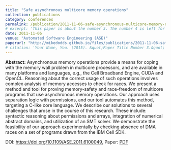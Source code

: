 ```yaml
---
title: "Safe asynchronous multicore memory operations"
collection: publications
category: conferences
permalink: /publication/2011-11-06-safe-asynchronous-multicore-memory-operations
# excerpt: 'This paper is about the number 3. The number 4 is left for future work.'
date: 2011-11-06
venue: "Automated Software Engineering (ASE)"
paperurl: "http://mikedodds.github.io/files/publications/2011-11-06-safe-asynchronous-multicore-memory-operations.pdf"
# citation: 'Your Name, You. (2015). &quot;Paper Title Number 3.&quot; <i>Journal 1</i>. 1(3).'
---
```


**Abstract:** Asynchronous memory operations provide a means for coping with the memory wall problem in multicore processors, and are available in many platforms and languages, e.g., the Cell Broadband Engine, CUDA and OpenCL. Reasoning about the correct usage of such operations involves complex analysis of memory accesses to check for races. We present a method and tool for proving memory-safety and race-freedom of multicore programs that use asynchronous memory operations. Our approach uses separation logic with permissions, and our tool automates this method, targeting a C-like core language. We describe our solutions to several challenges that arose in the course of this research. These include: syntactic reasoning about permissions and arrays, integration of numerical abstract domains, and utilization of an SMT solver. We demonstrate the feasibility of our approach experimentally by checking absence of DMA races on a set of programs drawn from the IBM Cell SDK.

DOI: <https://doi.org/10.1109/ASE.2011.6100049>, Paper: [PDF](http://mikedodds.github.io/files/publications/2011-11-06-safe-asynchronous-multicore-memory-operations.pdf)